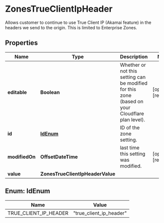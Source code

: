 

# ZonesTrueClientIpHeader

Allows customer to continue to use True Client IP (Akamai feature) in the headers we send to the origin. This is limited to Enterprise Zones.

## Properties

| Name | Type | Description | Notes |
|------------ | ------------- | ------------- | -------------|
|**editable** | **Boolean** | Whether or not this setting can be modified for this zone (based on your Cloudflare plan level). |  [optional] [readonly] |
|**id** | [**IdEnum**](#IdEnum) | ID of the zone setting. |  |
|**modifiedOn** | **OffsetDateTime** | last time this setting was modified. |  [optional] [readonly] |
|**value** | **ZonesTrueClientIpHeaderValue** |  |  |



## Enum: IdEnum

| Name | Value |
|---- | -----|
| TRUE_CLIENT_IP_HEADER | &quot;true_client_ip_header&quot; |



